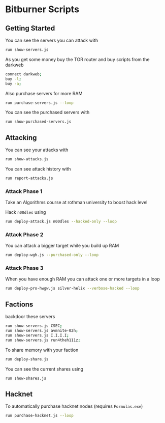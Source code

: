 # Bitburner Scripts

## Getting Started

You can see the servers you can attack with

```sh
run show-servers.js
```

As you get some money buy the TOR router and buy scripts from the darkweb

```sh
connect darkweb;
buy -l;
buy -a;
```

Also purchase servers for more RAM

```sh
run purchase-servers.js --loop
```

You can see the purchased servers with

```sh
run show-purchased-servers.js
```

## Attacking

You can see your attacks with

```sh
run show-attacks.js
```

You can see attack history with

```sh
run report-attacks.js
```

### Attack Phase 1

Take an Algorithms course at rothman university to boost hack level

Hack `n00dles` using

```sh
run deploy-attack.js n00dles --hacked-only --loop
```

### Attack Phase 2

You can attack a bigger target while you build up RAM

```sh
run deploy-wgh.js --purchased-only --loop
```

### Attack Phase 3

When you have enough RAM you can attack one or more targets in a loop

```sh
run deploy-pro-hwgw.js silver-helix --verbose-hacked --loop
```

## Factions

backdoor these servers

```sh
run show-servers.js CSEC;
run show-servers.js avmnite-02h;
run show-servers.js I.I.I.I;
run show-servers.js run4theh111z;
```

To share memory with your faction

```sh
run deploy-share.js
```

You can see the current shares using

```sh
run show-shares.js
```

## Hacknet

To automatically purchase hacknet nodes (requires `Formulas.exe`)

```sh
run purchase-hacknet.js --loop
```
